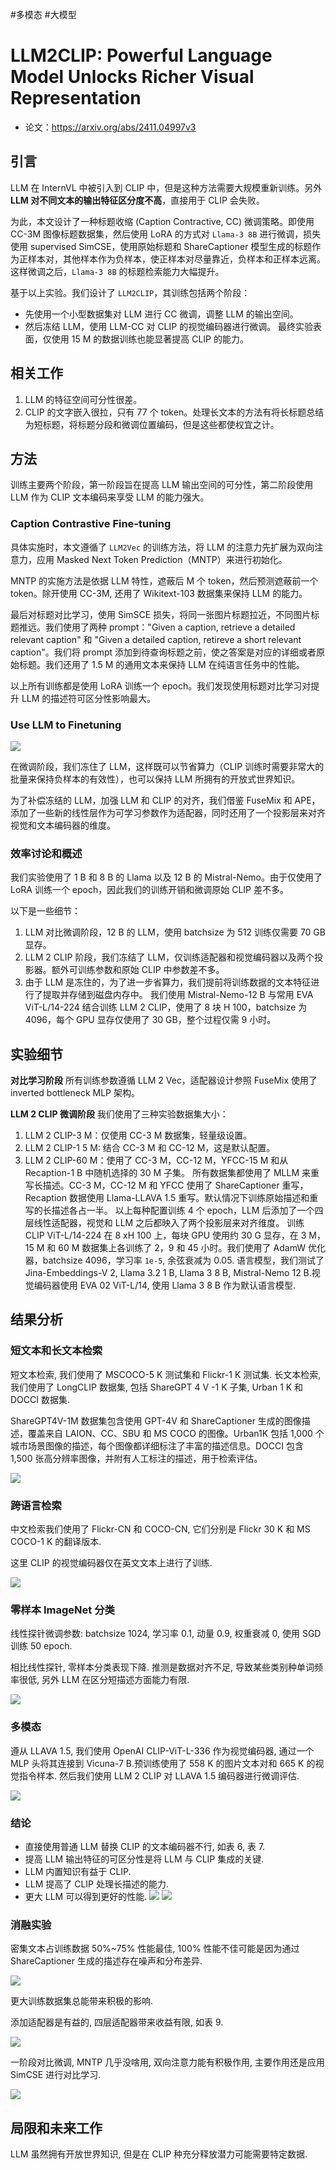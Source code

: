 #多模态 #大模型 

# LLM2CLIP: Powerful Language Model Unlocks Richer Visual Representation
- 论文：<https://arxiv.org/abs/2411.04997v3>

## 引言

LLM 在 InternVL 中被引入到 CLIP 中，但是这种方法需要大规模重新训练。另外 **LLM 对不同文本的输出特征区分度不高**，直接用于 CLIP 会失败。

为此，本文设计了一种标题收缩 (Caption Contractive, CC) 微调策略。即使用 CC-3M 图像标题数据集，然后使用 LoRA 的方式对 ` Llama-3 8B ` 进行微调，损失使用 supervised SimCSE，使用原始标题和 ShareCaptioner 模型生成的标题作为正样本对，其他样本作为负样本，使正样本对尽量靠近，负样本和正样本远离。这样微调之后，` Llama-3 8B ` 的标题检索能力大幅提升。

基于以上实验。我们设计了 `LLM2CLIP`，其训练包括两个阶段：

- 先使用一个小型数据集对 LLM 进行 CC 微调，调整 LLM 的输出空间。
- 然后冻结 LLM，使用 LLM-CC 对 CLIP 的视觉编码器进行微调。
最终实验表面，仅使用 15 M 的数据训练也能显著提高 CLIP 的能力。

## 相关工作
1. LLM 的特征空间可分性很差。
2. CLIP 的文字嵌入很拉，只有 77 个 token。处理长文本的方法有将长标题总结为短标题，将标题分段和微调位置编码，但是这些都使权宜之计。


## 方法

训练主要两个阶段，第一阶段旨在提高 LLM 输出空间的可分性，第二阶段使用 LLM 作为 CLIP 文本编码来享受 LLM 的能力强大。

### Caption Contrastive Fine-tuning

具体实施时，本文遵循了 `LLM2Vec` 的训练方法，将 LLM 的注意力先扩展为双向注意力，应用 Masked Next Token Prediction（MNTP）来进行初始化。

MNTP 的实施方法是依据 LLM 特性，遮蔽后 M 个 token，然后预测遮蔽前一个 token。除开使用 CC-3M, 还用了 Wikitext-103 数据集来保持 LLM 的能力。

最后对标题对比学习，使用 SimSCE 损失，将同一张图片标题拉近，不同图片标题推远。我们使用了两种 prompt："Given a caption, retrieve a detailed relevant caption" 和 "Given a detailed caption, retireve a short relevant caption"。我们将 prompt 添加到待查询标题之前，使之答案是对应的详细或者原始标题。我们还用了 1.5 M 的通用文本来保持 LLM 在纯语言任务中的性能。

以上所有训练都是使用 LoRA 训练一个 epoch。我们发现使用标题对比学习对提升 LLM 的描述符可区分性影响最大。

### Use LLM to Finetuning

![](../../Attachments/LLM2CLIP_fig3.png)

在微调阶段，我们冻住了 LLM，这样既可以节省算力（CLIP 训练时需要非常大的批量来保持负样本的有效性），也可以保持 LLM 所拥有的开放式世界知识。

为了补偿冻结的 LLM，加强 LLM 和 CLIP 的对齐，我们借鉴 FuseMix 和 APE，添加了一些新的线性层作为可学习参数作为适配器，同时还用了一个投影层来对齐视觉和文本编码器的维度。

### 效率讨论和概述

我们实验使用了 1 B 和 8 B 的 Llama 以及 12 B 的 Mistral-Nemo。由于仅使用了 LoRA 训练一个 epoch，因此我们的训练开销和微调原始 CLIP 差不多。

以下是一些细节：

1. LLM 对比微调阶段，12 B 的 LLM，使用 batchsize 为 512 训练仅需要 70 GB 显存。
2. LLM 2 CLIP 阶段，我们冻结了 LLM，仅训练适配器和视觉编码器以及两个投影器。额外可训练参数和原始 CLIP 中参数差不多。
3. 由于 LLM 是冻住的，为了进一步省算力，我们提前将训练数据的文本特征进行了提取并存储到磁盘内存中。
我们使用 Mistral-Nemo-12 B 与常用 EVA ViT-L/14-224 结合训练 LLM 2 CLIP，使用了 8 块 H 100，batchsize 为 4096，每个 GPU 显存仅使用了 30 GB，整个过程仅需 9 小时。


## 实验细节

**对比学习阶段**
所有训练参数遵循 LLM 2 Vec，适配器设计参照 FuseMix 使用了 inverted bottleneck MLP 架构。

**LLM 2 CLIP 微调阶段**
我们使用了三种实验数据集大小：
1. LLM 2 CLIP-3 M：仅使用 CC-3 M 数据集，轻量级设置。
2. LLM 2 CLIP-1 5 M: 结合 CC-3 M 和 CC-12 M，这是默认配置。
3. LLM 2 CLIP-60 M：使用了 CC-3 M，CC-12 M，YFCC-15 M 和从 Recaption-1 B 中随机选择的 30 M 子集。
所有数据集都使用了 MLLM 来重写长描述。CC-3 M，CC-12 M 和 YFCC 使用了 ShareCaptioner 重写，Recaption 数据使用 Llama-LLAVA 1.5 重写。默认情况下训练原始描述和重写的长描述各占一半。
以上每种配置训练 4 个 epoch，LLM 后添加了一个四层线性适配器，视觉和 LLM 之后都映入了两个投影层来对齐维度。
训练 CLIP ViT-L/14-224 在 8 xH 100 上，每块 GPU 使用约 30 G 显存，在 3 M，15 M 和 60 M 数据集上各训练了 2，9 和 45 小时。我们使用了 AdamW 优化器，batchsize 4096，学习率 `1e-5`, 余弦衰减为 0.05.
语言模型，我们测试了 Jina-Embeddings-V 2, Llama 3.2 1 B, Llama 3 8 B, Mistral-Nemo 12 B.视觉编码器使用 EVA 02 ViT-L/14, 使用 Llama 3 8 B 作为默认语言模型.
## 结果分析

### 短文本和长文本检索

短文本检索, 我们使用了 MSCOCO-5 K 测试集和 Flickr-1 K 测试集. 长文本检索, 我们使用了 LongCLIP 数据集, 包括 ShareGPT 4 V -1 K 子集, Urban 1 K 和 DOCCI 数据集.

ShareGPT4V-1M 数据集包含使用 GPT-4V 和 ShareCaptioner 生成的图像描述，覆盖来自 LAION、CC、SBU 和 MS COCO 的图像。Urban1K 包括 1,000 个城市场景图像的描述，每个图像都详细标注了丰富的描述信息。DOCCI 包含 1,500 张高分辨率图像，并附有人工标注的描述，用于检索评估。

![](../../Attachments/LLM2CLIP_tab2.png)

### 跨语言检索

中文检索我们使用了 Flickr-CN 和 COCO-CN, 它们分别是 Flickr 30 K 和 MS COCO-1 K 的翻译版本.

这里 CLIP 的视觉编码器仅在英文文本上进行了训练.

![](../../Attachments/LLM2CLIP_tab3.png)

### 零样本 ImageNet 分类

线性探针微调参数: batchsize 1024, 学习率 0.1, 动量 0.9, 权重衰减 0, 使用 SGD 训练 50 epoch.

相比线性探针, 零样本分类表现下降. 推测是数据对齐不足, 导致某些类别种单词频率很低, 另外 LLM 在区分短描述方面能力有限.

![](../../Attachments/LLM2CLIP_tab4.png)

### 多模态

遵从 LLAVA 1.5, 我们使用 OpenAI CLIP-ViT-L-336 作为视觉编码器, 通过一个 MLP 头将其连接到 Vicuna-7 B.预训练使用了 558 K 的图片文本对和 665 K 的视觉指令样本. 然后我们使用 LLM 2 CLIP 对 LLAVA 1.5 编码器进行微调评估.

![](../../Attachments/LLM2CLIP_tab5.png)

### 结论
- 直接使用普通 LLM 替换 CLIP 的文本编码器不行, 如表 6, 表 7.
- 提高 LLM 输出特征的可区分性是将 LLM 与 CLIP 集成的关键.
- LLM 内置知识有益于 CLIP.
- LLM 提高了 CLIP 处理长描述的能力.
- 更大 LLM 可以得到更好的性能.
![](../../Attachments/LLM2CLIP_tab6.png)
![](../../Attachments/LLM2CLIP_tab7.png)
### 消融实验

密集文本占训练数据 50%~75% 性能最佳, 100% 性能不佳可能是因为通过 ShareCaptioner 生成的描述存在噪声和分布差异.

![](../../Attachments/LLM2CLIP_tab8.png)

更大训练数据集总能带来积极的影响.

添加适配器是有益的, 四层适配器带来收益有限, 如表 9.

![](../../Attachments/LLM2CLIP_tab9.png)

一阶段对比微调, MNTP 几乎没啥用, 双向注意力能有积极作用, 主要作用还是应用 SimCSE 进行对比学习.

![](../../Attachments/LLM2CLIP_tab10.png)

## 局限和未来工作

LLM 虽然拥有开放世界知识, 但是在 CLIP 种充分释放潜力可能需要特定数据.